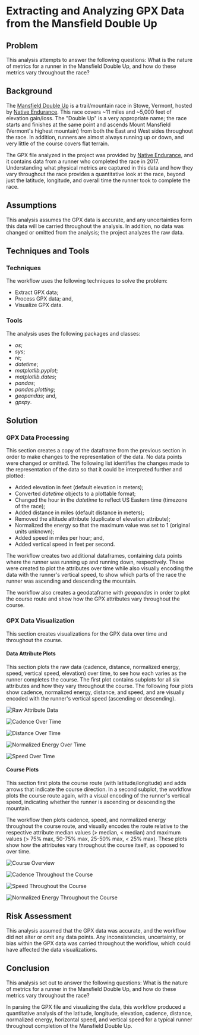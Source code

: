 # Extracting and Analyzing GPX Data from the Mansfield Double Up

## Problem

This analysis attempts to answer the following questions: What is the nature of metrics for a runner in the Mansfield Double Up, and how do these metrics vary throughout the race?

## Background

The [Mansfield Double Up](http://www.nativeendurance.com/mansfielddoubleup.html) is a trail/mountain race in Stowe, Vermont, hosted by [Native Endurance](http://www.nativeendurance.com/). This race covers ~11 miles and ~5,000 feet of elevation gain/loss. The "Double Up" is a very appropriate name; the race starts and finishes at the same point and ascends Mount Mansfield (Vermont's highest mountain) from both the East and West sides throughout the race. In addition, runners are almost always running up or down, and very little of the course covers flat terrain.

The GPX file analyzed in the project was provided by [Native Endurance](http://www.nativeendurance.com/), and it contains data from a runner who completed the race in 2017. Understanding what physical metrics are captured in this data and how they vary throughout the race provides a quantitative look at the race, beyond just the latitude, longitude, and overall time the runner took to complete the race.

## Assumptions

This analysis assumes the GPX data is accurate, and any uncertainties form this data will be carried throughout the analysis. In addition, no data was changed or omitted from the analysis; the project analyzes the raw data.

## Techniques and Tools

### Techniques

The workflow uses the following techniques to solve the problem:

* Extract GPX data;
* Process GPX data; and,
* Visualize GPX data.

### Tools

The analysis uses the following packages and classes:

* *os*;
* *sys*;
* *re*;
* *datetime*;
* *matplotlib.pyplot*;
* *matplotlib.dates*;
* *pandas*;
* *pandas.plotting*;
* *geopandas*; and,
* *gpxpy*.

## Solution

### GPX Data Processing

This section creates a copy of the dataframe from the previous section in order to make changes to the representation of the data. No data points were changed or omitted. The following list identifies the changes made to the representation of the data so that it could be interpreted further and plotted:

* Added elevation in feet (default elevation in meters);
* Converted *datetime* objects to a plottable format;
* Changed the hour in the *datetime* to reflect US Eastern time (timezone of the race);
* Added distance in miles (default distance in meters);
* Removed the altitude attribute (duplicate of elevation attribute);
* Normalized the energy so that the maximum value was set to 1 (original units unknown);
* Added speed in miles per hour; and,
* Added vertical speed in feet per second.

The workflow creates two additional dataframes, containing data points where the runner was running up and running down, respectively. These were created to plot the attributes over time while also visually encoding the data with the runner's vertical speed, to show which parts of the race the runner was ascending and descending the mountain.

The workflow also creates a geodataframe with *geopandas* in order to plot the course route and show how the GPX attributes vary throughout the course.

### GPX Data Visualization

This section creates visualizations for the GPX data over time and throughout the course.

#### Data Attribute Plots

This section plots the raw data (cadence, distance, normalized energy, speed, vertical speed, elevation) over time, to see how each varies as the runner completes the course. The first plot contains subplots for all six attributes and how they vary throughout the course. The following four plots show cadence, normalized energy, distance, and speed, and are visually encoded with the runner's vertical speed (ascending or descending).

![Raw Attribute Data](04-graphics-outputs/01-double-up-gpx-data-figure.png)

![Cadence Over Time](04-graphics-outputs/02-double-up-gpx-data-figure.png)

![Distance Over Time](04-graphics-outputs/03-double-up-gpx-data-figure.png)

![Normalized Energy Over Time](04-graphics-outputs/04-double-up-gpx-data-figure.png)

![Speed Over Time](04-graphics-outputs/05-double-up-gpx-data-figure.png)

#### Course Plots

This section first plots the course route (with latitude/longitude) and adds arrows that indicate the course direction. In a second subplot, the workflow plots the course route again, with a visual encoding of the runner's vertical speed, indicating whether the runner is ascending or descending the mountain.

The workflow then plots cadence, speed, and normalized energy throughout the course route, and visually encodes the route relative to the respective attribute median values (> median, < median) and maximum values (> 75% max, 50-75% max, 25-50% max, < 25% max). These plots show how the attributes vary throughout the course itself, as opposed to over time.  

![Course Overview](04-graphics-outputs/06-double-up-gpx-data-figure.png)

![Cadence Throughout the Course](04-graphics-outputs/07-double-up-gpx-data-figure.png)

![Speed Throughout the Course](04-graphics-outputs/08-double-up-gpx-data-figure.png)

![Normalized Energy Throughout the Course](04-graphics-outputs/09-double-up-gpx-data-figure.png)

## Risk Assessment

This analysis assumed that the GPX data was accurate, and the workflow did not alter or omit any data points. Any inconsistencies, uncertainty, or bias within the GPX data was carried throughout the workflow, which could have affected the data visualizations.

## Conclusion

This analysis set out to answer the following questions: What is the nature of metrics for a runner in the Mansfield Double Up, and how do these metrics vary throughout the race?

In parsing the GPX file and visualizing the data, this workflow produced a quantitative analysis of the latitude, longitude, elevation, cadence, distance, normalized energy, horizontal speed, and vertical speed for a typical runner throughout completion of the Mansfield Double Up.
